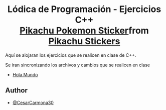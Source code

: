 <h1 align="center">Lódica de Programación - Ejercicios C++<img>
  <div class="tenor-gif-embed" data-postid="2974660986554945936" data-share-method="host" data-aspect-ratio="1" data-width="100%"><a href="https://tenor.com/view/pikachu-pokemon-hey-hello-salut-gif-2974660986554945936">Pikachu Pokemon Sticker</a>from <a href="https://tenor.com/search/pikachu-stickers">Pikachu Stickers</a></div> <script type="text/javascript" async src="https://tenor.com/embed.js"></script>
</h1>

Aquí se alojaran los ejercicios que se realicen en clase de C++.

Se iran sincronizando los archivos y cambios que se realicen en clase

* [Hola Mundo](https://github.com/CesarCarmona30/EjerciciosCpp/blob/main/helloWorld.cpp)

## Author

- [@CesarCarmona30](https://www.github.com/CesarCarmona30)
